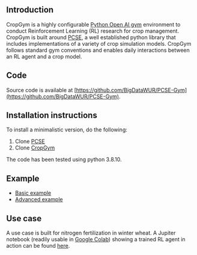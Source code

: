 ## Introduction
CropGym is a highly configurable [Python Open AI gym](https://gym.openai.com/) environment to conduct Reinforcement Learning (RL) research for crop management. CropGym is built around [PCSE](https://pcse.readthedocs.io/en/stable/), a well established python library that includes implementations of a variety of crop simulation models. CropGym follows standard gym conventions and enables daily interactions between an RL agent and a crop model.

## Code 
Source code is available at [https://github.com/BigDataWUR/PCSE-Gym](https://github.com/BigDataWUR/PCSE-Gym).

## Installation instructions
To install a minimalistic version, do the following:

1. Clone [PCSE](https://github.com/ajwdewit/pcse.git)
2. Clone [CropGym](https://github.com/BigDataWUR/PCSE-Gym)

The code has been tested using python 3.8.10.
## Example
- [Basic example](https://github.com/BigDataWUR/PCSE-Gym/blob/master/tutorials/basic.md)
- [Advanced example](https://github.com/BigDataWUR/PCSE-Gym/blob/master/tutorials/customization.md)

## Use case
A use case is built for nitrogen fertilization in winter wheat. A Jupiter notebook (readily usable in [Google Colab](https://colab.research.google.com/)) showing a trained RL agent in action can be found [here](https://github.com/BigDataWUR/PCSE-Gym/blob/master/notebooks/nitrogen-winterwheat/results_paper.ipynb).
